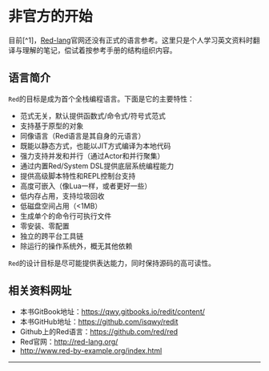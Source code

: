 # 非官方的开始

目前[^1]，[Red-lang](http://www.red-lang.org)官网还没有正式的语言参考。这里只是个人学习英文资料时翻译与理解的笔记，偿试着按参考手册的结构组织内容。

## 语言简介

`Red`的目标是成为首个全栈编程语言。下面是它的主要特性：

* 范式无关，默认提供函数式/命令式/符号式范式
* 支持基于原型的对象
* 同像语言（Red语言是其自身的元语言）
* 既能以静态方式，也能以JIT方式编译为本地代码
* 强力支持并发和并行（通过Actor和并行聚集）
* 通过内置Red/System DSL提供底层系统编程能力
* 提供高级脚本特性和REPL控制台支持
* 高度可嵌入（像Lua一样，或者更好一些）
* 低内存占用，支持垃圾回收
* 低磁盘空间占用（<1MB）
* 生成单个的命令行可执行文件
* 零安装、零配置
* 独立的跨平台工具链
* 除运行的操作系统外，概无其他依赖

`Red`的设计目标是尽可能提供表达能力，同时保持源码的高可读性。



## 相关资料网址

* 本书GitBook地址：https://qwy.gitbooks.io/redit/content/
* 本书GitHub地址：https://github.com/isqwy/redit
* Github上的Red语言：https://github.com/red/red
* Red官网：http://red-lang.org/
* http://www.red-by-example.org/index.html



----
[1]:{{file.mtime}}